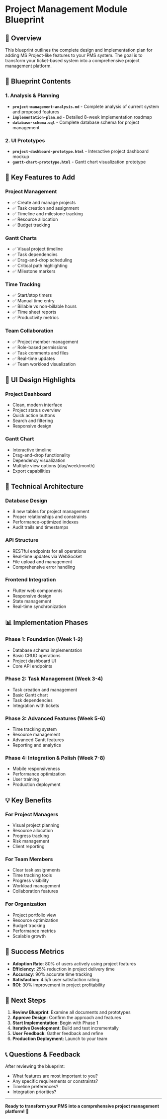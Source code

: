 # Project Management Module Blueprint

## 🎯 **Overview**

This blueprint outlines the complete design and implementation plan for adding MS Project-like features to your PMS system. The goal is to transform your ticket-based system into a comprehensive project management platform.

## 📁 **Blueprint Contents**

### **1. Analysis & Planning**
- **`project-management-analysis.md`** - Complete analysis of current system and proposed features
- **`implementation-plan.md`** - Detailed 8-week implementation roadmap
- **`database-schema.sql`** - Complete database schema for project management

### **2. UI Prototypes**
- **`project-dashboard-prototype.html`** - Interactive project dashboard mockup
- **`gantt-chart-prototype.html`** - Gantt chart visualization prototype

## 🚀 **Key Features to Add**

### **Project Management**
- ✅ Create and manage projects
- ✅ Task creation and assignment
- ✅ Timeline and milestone tracking
- ✅ Resource allocation
- ✅ Budget tracking

### **Gantt Charts**
- ✅ Visual project timeline
- ✅ Task dependencies
- ✅ Drag-and-drop scheduling
- ✅ Critical path highlighting
- ✅ Milestone markers

### **Time Tracking**
- ✅ Start/stop timers
- ✅ Manual time entry
- ✅ Billable vs non-billable hours
- ✅ Time sheet reports
- ✅ Productivity metrics

### **Team Collaboration**
- ✅ Project member management
- ✅ Role-based permissions
- ✅ Task comments and files
- ✅ Real-time updates
- ✅ Team workload visualization

## 🎨 **UI Design Highlights**

### **Project Dashboard**
- Clean, modern interface
- Project status overview
- Quick action buttons
- Search and filtering
- Responsive design

### **Gantt Chart**
- Interactive timeline
- Drag-and-drop functionality
- Dependency visualization
- Multiple view options (day/week/month)
- Export capabilities

## 🔧 **Technical Architecture**

### **Database Design**
- 8 new tables for project management
- Proper relationships and constraints
- Performance-optimized indexes
- Audit trails and timestamps

### **API Structure**
- RESTful endpoints for all operations
- Real-time updates via WebSocket
- File upload and management
- Comprehensive error handling

### **Frontend Integration**
- Flutter web components
- Responsive design
- State management
- Real-time synchronization

## 📊 **Implementation Phases**

### **Phase 1: Foundation (Week 1-2)**
- Database schema implementation
- Basic CRUD operations
- Project dashboard UI
- Core API endpoints

### **Phase 2: Task Management (Week 3-4)**
- Task creation and management
- Basic Gantt chart
- Task dependencies
- Integration with tickets

### **Phase 3: Advanced Features (Week 5-6)**
- Time tracking system
- Resource management
- Advanced Gantt features
- Reporting and analytics

### **Phase 4: Integration & Polish (Week 7-8)**
- Mobile responsiveness
- Performance optimization
- User training
- Production deployment

## 💡 **Key Benefits**

### **For Project Managers**
- Visual project planning
- Resource allocation
- Progress tracking
- Risk management
- Client reporting

### **For Team Members**
- Clear task assignments
- Time tracking tools
- Progress visibility
- Workload management
- Collaboration features

### **For Organization**
- Project portfolio view
- Resource optimization
- Budget tracking
- Performance metrics
- Scalable growth

## 🎯 **Success Metrics**

- **Adoption Rate**: 80% of users actively using project features
- **Efficiency**: 25% reduction in project delivery time
- **Accuracy**: 90% accurate time tracking
- **Satisfaction**: 4.5/5 user satisfaction rating
- **ROI**: 30% improvement in project profitability

## 🚀 **Next Steps**

1. **Review Blueprint**: Examine all documents and prototypes
2. **Approve Design**: Confirm the approach and features
3. **Start Implementation**: Begin with Phase 1
4. **Iterative Development**: Build and test incrementally
5. **User Feedback**: Gather feedback and refine
6. **Production Deployment**: Launch to your team

## 📞 **Questions & Feedback**

After reviewing the blueprint:
- What features are most important to you?
- Any specific requirements or constraints?
- Timeline preferences?
- Integration priorities?

---

**Ready to transform your PMS into a comprehensive project management platform!** 🚀
